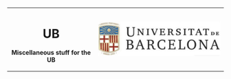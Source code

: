 <table style="border-collapse:collapse;border-spacing:0;width:100%;">
  <tr>
    <th>
    	<h1>UB</h1>
	    <p>Miscellaneous stuff for the UB</p>
    </th>
    <th class="tg-yw4l">
    	<img src="miniUbLogo.png" alt="UB Logo">
    </th>
  </tr>
</table>
